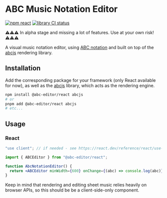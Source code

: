# ABC Music Notation Editor

[![npm react](https://img.shields.io/npm/v/%40abc-editor/react?label=npm%3A%20react)](https://www.npmjs.com/package/@abc-editor/react)
[![library CI status](https://github.com/fa-sharp/abc-notation-editor/actions/workflows/lib.yml/badge.svg)](https://github.com/fa-sharp/abc-notation-editor/actions/workflows/lib.yml)

⚠️⚠️⚠️ In alpha stage and missing a lot of features. Use at your own risk! ⚠️⚠️⚠️

A visual music notation editor, using [ABC notation](https://abcnotation.com/) and built on top of the [abcjs](https://github.com/paulrosen/abcjs) rendering library.

## Installation

Add the corresponding package for your framework (only React available for now), as well as the [abcjs](https://github.com/paulrosen/abcjs) library, which acts as the rendering engine.

```bash
npm install @abc-editor/react abcjs
# or
pnpm add @abc-editor/react abcjs
# etc...
```

## Usage

### React

```jsx
"use client"; // if needed - see https://react.dev/reference/react/use-client

import { ABCEditor } from "@abc-editor/react";

function AbcNotationEditor() {
  return <ABCEditor minWidth={600} onChange={(abc) => console.log(abc)} />;
}
```

Keep in mind that rendering and editing sheet music relies heavily on browser APIs, so this should be be a client-side-only component.

